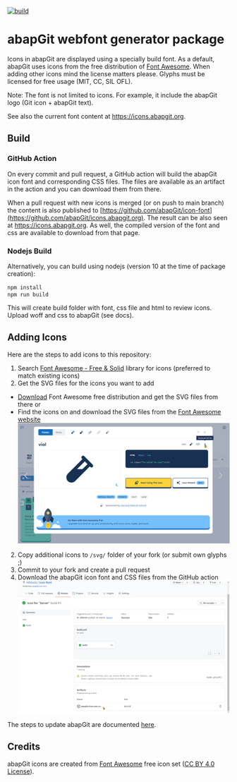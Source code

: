 [![build](https://github.com/abapGit/icon-font/actions/workflows/build.yml/badge.svg)](https://github.com/abapGit/icon-font/actions/workflows/build.yml)

# abapGit webfont generator package

Icons in abapGit are displayed using a specially build font. As a default, abapGit uses icons from the free distribution of [Font Awesome](https://fontawesome.com/). When adding other icons mind the license matters please. Glyphs must be licensed for free usage (MIT, CC, SIL OFL).

Note: The font is not limited to icons. For example, it include the abapGit logo (Git icon + abapGit text).

See also the current font content at https://icons.abapgit.org.

## Build

### GitHub Action

On every commit and pull request, a GitHub action will build the abapGit icon font and corresponding CSS files. The files are available as an artifact in the action and you can download them from there.

When a pull request with new icons is merged (or on push to main branch) the content is also published to [https://github.com/abapGit/icon-font](https://github.com/abapGit/icons.abapgit.org). The result can be also seen at https://icons.abapgit.org. As well, the compiled version of the font and css are available to download from that page.

### Nodejs Build

Alternatively, you can build using nodejs (version 10 at the time of package creation):

```
npm install
npm run build
```

This will create build folder with font, css file and html to review icons. Upload woff and css to abapGit (see docs).

## Adding Icons

Here are the steps to add icons to this repository:

1. Search [Font Awesome - Free & Solid](https://fontawesome.com/search?o=r&m=free&s=solid) library for icons (preferred to match existing icons)
1. Get the SVG files for the icons you want to add
- [Download](https://fontawesome.com/download) Font Awesome free distribution and get the SVG files from there or
- Find the icons on and download the SVG files from the [Font Awesome website](https://fontawesome.com/icons?d=gallery&m=free)
![Font Awesome Example](img/fontawesome-example.png)
2. Copy additional icons to `/svg/` folder of your fork (or submit own glyphs ;)
3. Commit to your fork and create a pull request
4. Download the abapGit icon font and CSS files from the GitHub action
![Build Example](img/build-example.png)

The steps to update abapGit are documented [here](https://docs.abapgit.org/development/adding-icons.html).


## Credits

abapGit icons are created from [Font Awesome](https://fontawesome.com/) free icon set ([CC BY 4.0 License](https://fontawesome.com/license/free)).
